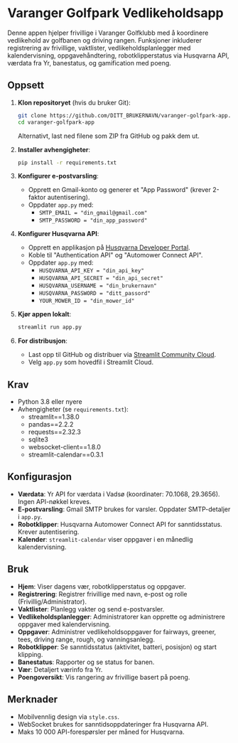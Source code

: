 # Varanger Golfpark Vedlikeholdsapp

Denne appen hjelper frivillige i Varanger Golfklubb med å koordinere vedlikehold av golfbanen og driving rangen. Funksjoner inkluderer registrering av frivillige, vaktlister, vedlikeholdsplanlegger med kalendervisning, oppgavehåndtering, robotklipperstatus via Husqvarna API, værdata fra Yr, banestatus, og gamification med poeng.

## Oppsett

1. **Klon repositoryet** (hvis du bruker Git):
   ```bash
   git clone https://github.com/DITT_BRUKERNAVN/varanger-golfpark-app.git
   cd varanger-golfpark-app
   ```
   Alternativt, last ned filene som ZIP fra GitHub og pakk dem ut.

2. **Installer avhengigheter**:
   ```bash
   pip install -r requirements.txt
   ```

3. **Konfigurer e-postvarsling**:
   - Opprett en Gmail-konto og generer et "App Password" (krever 2-faktor autentisering).
   - Oppdater `app.py` med:
     - `SMTP_EMAIL = "din_gmail@gmail.com"`
     - `SMTP_PASSWORD = "din_app_password"`

4. **Konfigurer Husqvarna API**:
   - Opprett en applikasjon på [Husqvarna Developer Portal](https://developer.husqvarnagroup.cloud).
   - Koble til "Authentication API" og "Automower Connect API".
   - Oppdater `app.py` med:
     - `HUSQVARNA_API_KEY = "din_api_key"`
     - `HUSQVARNA_API_SECRET = "din_api_secret"`
     - `HUSQVARNA_USERNAME = "din_brukernavn"`
     - `HUSQVARNA_PASSWORD = "ditt_passord"`
     - `YOUR_MOWER_ID = "din_mower_id"`

5. **Kjør appen lokalt**:
   ```bash
   streamlit run app.py
   ```

6. **For distribusjon**:
   - Last opp til GitHub og distribuer via [Streamlit Community Cloud](https://share.streamlit.io).
   - Velg `app.py` som hovedfil i Streamlit Cloud.

## Krav
- Python 3.8 eller nyere
- Avhengigheter (se `requirements.txt`):
  - streamlit==1.38.0
  - pandas==2.2.2
  - requests==2.32.3
  - sqlite3
  - websocket-client==1.8.0
  - streamlit-calendar==0.3.1

## Konfigurasjon
- **Værdata**: Yr API for værdata i Vadsø (koordinater: 70.1068, 29.3656). Ingen API-nøkkel kreves.
- **E-postvarsling**: Gmail SMTP brukes for varsler. Oppdater SMTP-detaljer i `app.py`.
- **Robotklipper**: Husqvarna Automower Connect API for sanntidsstatus. Krever autentisering.
- **Kalender**: `streamlit-calendar` viser oppgaver i en månedlig kalendervisning.

## Bruk
- **Hjem**: Viser dagens vær, robotklipperstatus og oppgaver.
- **Registrering**: Registrer frivillige med navn, e-post og rolle (Frivillig/Administrator).
- **Vaktlister**: Planlegg vakter og send e-postvarsler.
- **Vedlikeholdsplanlegger**: Administratorer kan opprette og administrere oppgaver med kalendervisning.
- **Oppgaver**: Administrer vedlikeholdsoppgaver for fairways, greener, tees, driving range, rough, og vanningsanlegg.
- **Robotklipper**: Se sanntidsstatus (aktivitet, batteri, posisjon) og start klipping.
- **Banestatus**: Rapporter og se status for banen.
- **Vær**: Detaljert værinfo fra Yr.
- **Poengoversikt**: Vis rangering av frivillige basert på poeng.

## Merknader
- Mobilvennlig design via `style.css`.
- WebSocket brukes for sanntidsoppdateringer fra Husqvarna API.
- Maks 10 000 API-forespørsler per måned for Husqvarna.